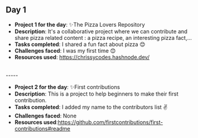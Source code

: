 ## Day 1

- **Project 1 for the day**: ✨The Pizza Lovers Repository
- **Description**: It's a collaborative project where we can contribute and share pizza related content : a pizza recipe, an interesting pizza fact,...
- **Tasks completed**: I shared a fun fact about pizza 😊
- **Challenges faced**: I was my first time 😊
- **Resources used**: https://chrissycodes.hashnode.dev/
<br>
-----
<br>

- **Project 2 for the day**: ✨First contributions
- **Description**: This is a project to help beginners to make their first contribution.
- **Tasks completed**: I added my name to the contributors list ✌️
- **Challenges faced**: None
- **Resources used**:https://github.com/firstcontributions/first-contributions#readme



